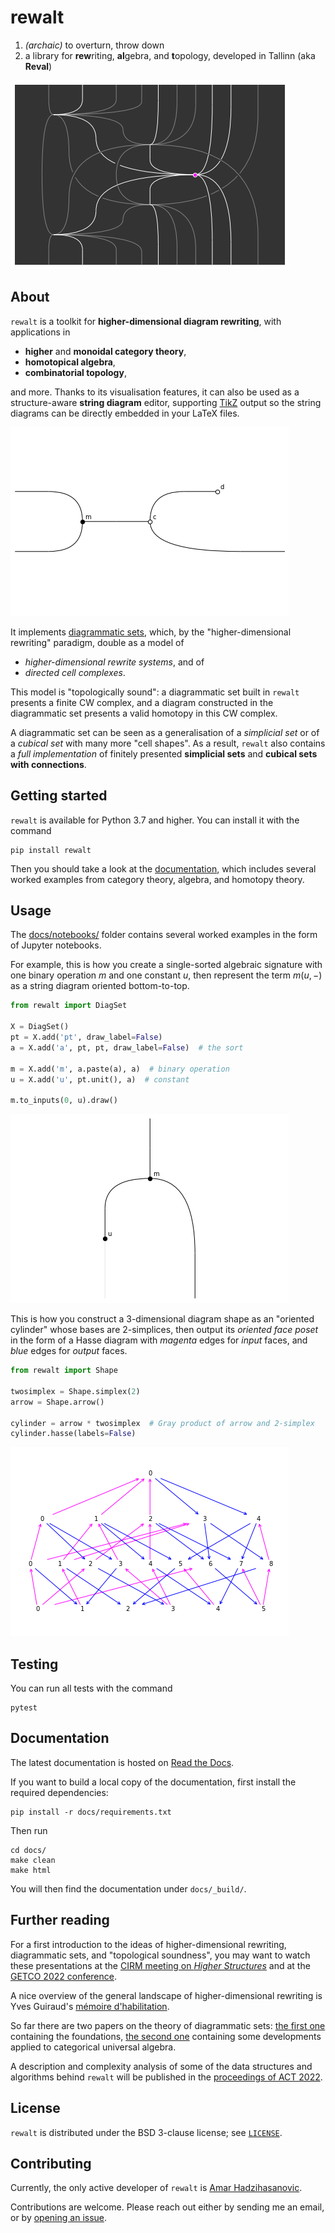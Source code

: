# rewalt

1. *(archaic)* to overturn, throw down
2. a library for **rew**riting, **al**gebra, and **t**opology, developed in Tallinn (aka **Reval**)

![CoolDiagram](https://raw.githubusercontent.com/ahadziha/rewalt/main/docs/_static/img/readme_1.png)

## About

`rewalt` is a toolkit for **higher-dimensional diagram rewriting**, with applications in

- **higher** and **monoidal category theory**,
- **homotopical algebra**,
- **combinatorial topology**,

and more. Thanks to its visualisation features, it can also be used as a structure-aware **string diagram** editor, supporting [TikZ](//tikz.net/) output so the string diagrams can be directly embedded in your LaTeX files.

![BlackWhiteDiagram](https://raw.githubusercontent.com/ahadziha/rewalt/main/docs/_static/img/readme_2.png)

It implements [diagrammatic sets](//arxiv.org/abs/2007.14505), which, by the "higher-dimensional rewriting" paradigm, double as a model of

- *higher-dimensional rewrite systems*, and of
- *directed cell complexes*.

This model is "topologically sound": a diagrammatic set built in `rewalt` presents a finite CW complex, and a diagram constructed in the diagrammatic set presents a valid homotopy in this CW complex.

A diagrammatic set can be seen as a generalisation of a *simplicial set* or of a *cubical set* with many more "cell shapes". As a result, `rewalt` also contains a *full implementation* of finitely presented **simplicial sets** and **cubical sets with connections**.

## Getting started

`rewalt` is available for Python 3.7 and higher. You can install it with the command

```shell
pip install rewalt
```

Then you should take a look at the [documentation](//rewalt.readthedocs.io/), which includes several worked examples from category theory, algebra, and homotopy theory.

## Usage

The [docs/notebooks/](//github.com/ahadziha/rewalt/tree/main/docs/notebooks/) folder contains several worked examples in the form of Jupyter notebooks.

For example, this is how you create a single-sorted algebraic signature with one binary operation $m$ and one constant $u$, then represent the term $m(u, -)$ as a string diagram oriented bottom-to-top.

```python
from rewalt import DiagSet

X = DiagSet()
pt = X.add('pt', draw_label=False)
a = X.add('a', pt, pt, draw_label=False)  # the sort

m = X.add('m', a.paste(a), a)  # binary operation
u = X.add('u', pt.unit(), a)  # constant

m.to_inputs(0, u).draw()
```

![ExampleAlgebra](https://raw.githubusercontent.com/ahadziha/rewalt/main/docs/_static/img/readme_3.png)

This is how you construct a 3-dimensional diagram shape as an "oriented cylinder" whose bases are 2-simplices, then output its *oriented face poset* in the form of a Hasse diagram with *magenta* edges for *input* faces, and *blue* edges for *output* faces.

```python
from rewalt import Shape

twosimplex = Shape.simplex(2)
arrow = Shape.arrow()

cylinder = arrow * twosimplex  # Gray product of arrow and 2-simplex
cylinder.hasse(labels=False)
```

![ExampleTopology](https://raw.githubusercontent.com/ahadziha/rewalt/main/docs/_static/img/readme_4.png)

## Testing

You can run all tests with the command

```shell
pytest
```

## Documentation

The latest documentation is hosted on [Read the Docs](//rewalt.readthedocs.io/).

If you want to build a local copy of the documentation, first install the required dependencies:

```shell
pip install -r docs/requirements.txt
```

Then run

```shell
cd docs/
make clean
make html
```

You will then find the documentation under `docs/_build/`.

## Further reading

For a first introduction to the ideas of higher-dimensional rewriting, diagrammatic sets, and "topological soundness", you may want to watch these presentations at the [CIRM meeting on *Higher Structures*](//cirmbox.cirm-math.fr/s/8a8DXyFA4bzaSNF) and at the [GETCO 2022 conference](//youtu.be/UlVZPiJ87kw).

A nice overview of the general landscape of higher-dimensional rewriting is Yves Guiraud's [mémoire d'habilitation](//webusers.imj-prg.fr/~yves.guiraud/articles/hdr.pdf).

So far there are two papers on the theory of diagrammatic sets: [the first one](//arxiv.org/abs/2007.14505) containing the foundations, [the second one](//arxiv.org/abs/2101.10361) containing some developments applied to categorical universal algebra.

A description and complexity analysis of some of the data structures and algorithms behind `rewalt` will be published in the [proceedings of ACT 2022](https://msp.cis.strath.ac.uk/act2022/).

## License

`rewalt` is distributed under the BSD 3-clause license; see [`LICENSE`](//github.com/ahadziha/rewalt/tree/main/LICENSE).

## Contributing

Currently, the only active developer of `rewalt` is [Amar Hadzihasanovic](//ioc.ee/~amar).

Contributions are welcome. Please reach out either by sending me an email, or by [opening an issue](https://github.com/ahadziha/rewalt/issues/new).
